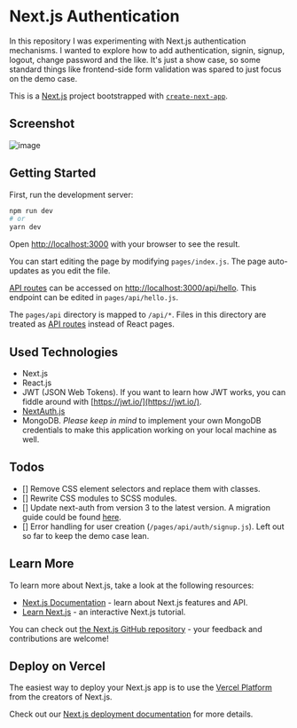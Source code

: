 # Next.js Authentication

In this repository I was experimenting with Next.js authentication mechanisms. I wanted to explore how to add authentication, signin, signup, logout, change password and the like. It's just a show case, so some standard things like frontend-side form validation was spared to just focus on the demo case.

This is a [Next.js](https://nextjs.org/) project bootstrapped with [`create-next-app`](https://github.com/vercel/next.js/tree/canary/packages/create-next-app).

## Screenshot
![image](https://github.com/KayDrechsler/nextjs-auth/assets/4559673/b25206ca-796a-4129-a5d5-6952971e3e44)


## Getting Started

First, run the development server:

```bash
npm run dev
# or
yarn dev
```

Open [http://localhost:3000](http://localhost:3000) with your browser to see the result.

You can start editing the page by modifying `pages/index.js`. The page auto-updates as you edit the file.

[API routes](https://nextjs.org/docs/api-routes/introduction) can be accessed on [http://localhost:3000/api/hello](http://localhost:3000/api/hello). This endpoint can be edited in `pages/api/hello.js`.

The `pages/api` directory is mapped to `/api/*`. Files in this directory are treated as [API routes](https://nextjs.org/docs/api-routes/introduction) instead of React pages.

## Used Technologies

-   Next.js
-   React.js
-   JWT (JSON Web Tokens). If you want to learn how JWT works, you can fiddle around with [https://jwt.io/](https://jwt.io/).
-   [NextAuth.js](https://next-auth.js.org/)
-   MongoDB. _Please keep in mind_ to implement your own MongoDB credentials to make this application working on your local machine as well.

## Todos

-   [] Remove CSS element selectors and replace them with classes.
-   [] Rewrite CSS modules to SCSS modules.
-   [] Update next-auth from version 3 to the latest version. A migration guide could be found [here](https://next-auth.js.org/getting-started/upgrade-v4).
-   [] Error handling for user creation (`/pages/api/auth/signup.js`). Left out so far to keep the demo case lean.

## Learn More

To learn more about Next.js, take a look at the following resources:

-   [Next.js Documentation](https://nextjs.org/docs) - learn about Next.js features and API.
-   [Learn Next.js](https://nextjs.org/learn) - an interactive Next.js tutorial.

You can check out [the Next.js GitHub repository](https://github.com/vercel/next.js/) - your feedback and contributions are welcome!

## Deploy on Vercel

The easiest way to deploy your Next.js app is to use the [Vercel Platform](https://vercel.com/new?utm_medium=default-template&filter=next.js&utm_source=create-next-app&utm_campaign=create-next-app-readme) from the creators of Next.js.

Check out our [Next.js deployment documentation](https://nextjs.org/docs/deployment) for more details.
